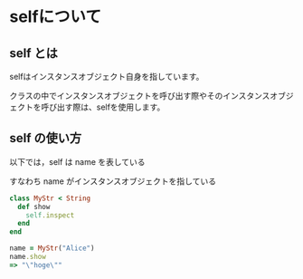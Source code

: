 # selfについて

## self とは

selfはインスタンスオブジェクト自身を指しています。

クラスの中でインスタンスオブジェクトを呼び出す際やそのインスタンスオブジェクトを呼び出す際は、selfを使用します。

## self の使い方

以下では，self は name を表している

すなわち name がインスタンスオブジェクトを指している

```Ruby
class MyStr < String
  def show
    self.inspect
  end
end

name = MyStr("Alice")
name.show
=> "\"hoge\""
```